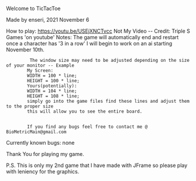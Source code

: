Welcome to TicTacToe

Made by enseri, 2021 November 6

How to play:
    https://youtu.be/USEjXNCTvcc
    Not My Video -- Credit: Triple S Games 'on youtube'
        Notes:
            The game will automatically end and restart once a character has '3 in a row'
            I will begin to work on an ai starting November 10th.

             The window size may need to be adjusted depending on the size of your monitor -- Example
            My Screen:
            WIDTH = 100 * line;
            HEIGHT = 100 * line;
            Yours(potentially):
            WIDTH = 104 * line;
            HEIGHT = 108 * line;
            simply go into the game files find these lines and adjust them to the proper size
            this will allow you to see the entire board.


            If you find any bugs feel free to contact me @ BioMetricMain@gmail.com 
            
Currently known bugs:
    none

Thank You for playing my game.

P.S. This is only my 2nd game that I have made with JFrame so please play with leniency for the graphics.